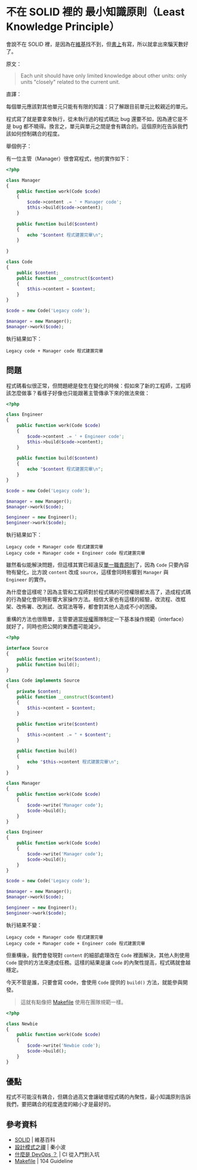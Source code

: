# 不在 SOLID 裡的 最小知識原則（Least Knowledge Principle）

會說不在 SOLID 裡，是因為在[維基][SOLID]找不到，但[書上][設計模式之禪]有寫，所以就拿出來騙天數好了。

原文：

> Each unit should have only limited knowledge about other units: only units "closely" related to the current unit.

直譯：

每個單元應該對其他單元只能有有限的知識：只了解跟目前單元比較親近的單元。

程式寫了就是要拿來執行，從未執行過的程式碼比 bug 還要不如，因為連它是不是 bug 都不曉得。換言之，單元與單元之間是會有耦合的。這個原則在告訴我們該如何控制耦合的程度。

舉個例子：

有一位主管（Manager）很會寫程式，他的實作如下：

```php
<?php

class Manager
{
    public function work(Code $code)
    {
        $code->content .= ' + Manager code';
        $this->build($code->content);
    }
    
    public function build($content)
    {
        echo "$content 程式建置完畢\n";
    }
    
}

class Code
{
    public $content;
    public function __construct($content)
    {
        $this->content = $content;
    }
}

$code = new Code('Legacy code');

$manager = new Manager();
$manager->work($code);
```

執行結果如下：

```
Legacy code + Manager code 程式建置完畢
```

## 問題

程式碼看似很正常，但問題總是發生在變化的時候：假如來了新的工程師，工程師該怎麼做事？看樣子好像也只能跟著主管傳承下來的做法來做：

```php
<?php

class Engineer
{
    public function work(Code $code)
    {
        $code->content .= ' + Engineer code';
        $this->build($code->content);
    }
    
    public function build($content)
    {
        echo "$content 程式建置完畢\n";
    }
}

$code = new Code('Legacy code');

$manager = new Manager();
$manager->work($code);

$engineer = new Engineer();
$engineer->work($code);
```

執行結果如下：

```
Legacy code + Manager code 程式建置完畢
Legacy code + Manager code + Engineer code 程式建置完畢
```

雖然看似能解決問題，但這樣其實已經違反[單一職責原則][Day 7]了，因為 `Code` 只要內容物有變化，比方說 `content` 改成 `source`，這樣會同時影響到 `Manager` 與 `Engineer` 的實作。

為什麼會這樣呢？因為主管和工程師對於程式碼的可控權限都太高了，造成程式碼的行為變化會同時影響大家操作方法。相信大家也有這樣的經驗，改流程、改框架、改佈署、改測試、改寫法等等，都會對其他人造成不小的困擾。

重構的方法也很簡單，主管要適當[授權][DevOps]團隊制定一下基本操作規範（interface）就好了，同時也把公開的東西盡可能減少。

```php
<?php

interface Source
{
    public function write($content);
    public function build();
}

class Code implements Source
{
    private $content;
    public function __construct($content)
    {
        $this->content = $content;
    }

    public function write($content)
    {
        $this->content .= " + $content";
    }

    public function build()
    {
        echo "$this->content 程式建置完畢\n";
    }
}

class Manager
{
    public function work(Code $code)
    {
        $code->write('Manager code');
        $code->build();
    }
}

class Engineer
{
    public function work(Code $code)
    {
        $code->write('Manager code');
        $code->build();
    }
}

$code = new Code('Legacy code');

$manager = new Manager();
$manager->work($code);

$engineer = new Engineer();
$engineer->work($code);
```

執行結果不變：

```
Legacy code + Manager code 程式建置完畢
Legacy code + Manager code + Engineer code 程式建置完畢
```

但重構後，我們會發現對 `content` 的細部處理改在 `Code` 裡面解決，其他人則使用 `Code` 提供的方法來達成任務。這樣的結果是讓 `Code` 的內聚性提高，程式碼就會越穩定。

今天不管是誰，只要會寫 code，會使用 `Code` 提供的 `build()` 方法，就能參與開發。

> 這就有點像把 [Makefile][] 使用在團隊規範一樣。

```php
<?php

class Newbie
{
    public function work(Code $code)
    {
        $code->write('Newbie code');
        $code->build();
    }
}
```

## 優點

程式不可能沒有耦合，但耦合過高又會讓破壞程式碼的內聚性，最小知識原則告訴我們，要把耦合的程度適度的縮小才是最好的。

## 參考資料

* [SOLID][] | 維基百科
* [設計模式之禪][] | 秦小波
* [什麼是 DevOps ？][DevOps] | CI 從入門到入坑
* [Makefile][] | 104 Guideline

[SOLID]: https://en.wikipedia.org/wiki/SOLID_(object-oriented_design)
[設計模式之禪]: http://www.books.com.tw/products/CN11096287
[Makefile]: https://github.com/104corp/guideline/blob/master/build/makefile.md
[DevOps]: /src/ironman-intro-of-ci/day01.md

[Day 7]: day07.md
